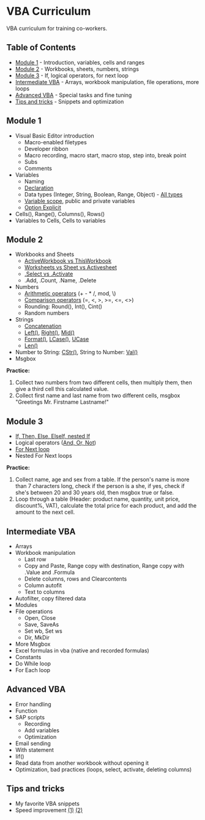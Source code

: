 # VBA Curriculum
VBA curriculum for training co-workers.

## Table of Contents

- [Module 1](https://github.com/codergy/vbacurriculum#module-1) - Introduction, variables, cells and ranges
- [Module 2](https://github.com/codergy/vbacurriculum#module-2) - Workbooks, sheets, numbers, strings
- [Module 3](https://github.com/codergy/vbacurriculum#module-3) - If, logical operators, for next loop
- [Intermediate VBA](https://github.com/codergy/vbacurriculum#intermediate-vba) - Arrays, workbook manipulation, file operations, more loops
- [Advanced VBA](https://github.com/codergy/vbacurriculum#advanced-vba) - Special tasks and fine tuning
- [Tips and tricks](https://github.com/codergy/vbacurriculum#tips-and-tricks) - Snippets and optimization

## Module 1

- Visual Basic Editor introduction
  - Macro-enabled filetypes
  - Developer ribbon
  - Macro recording, macro start, macro stop, step into, break point
  - Subs
  - Comments
- Variables
  - Naming
  - [Declaration](https://msdn.microsoft.com/en-us/vba/language-reference-vba/articles/declaring-variables)
  - Data types (Integer, String, Boolean, Range, Object) - [All types](https://docs.microsoft.com/en-us/dotnet/visual-basic/language-reference/data-types/data-type-summary)
  - [Variable scope](https://msdn.microsoft.com/en-us/vba/language-reference-vba/articles/understanding-scope-and-visibility), public and private variables
  - [Option Explicit](https://docs.microsoft.com/en-us/dotnet/visual-basic/language-reference/statements/option-explicit-statement)
- Cells(), Range(), Columns(), Rows()
- Variables to Cells, Cells to variables

## Module 2

- Workbooks and Sheets
  - [ActiveWorkbook vs ThisWorkbook](http://analystcave.com/vba-tip-day-activeworkbook-vs-thisworkbook/)
  - [Worksheets vs Sheet vs Activesheet](http://analystcave.com/excel-vba-worksheets-tutorial-vba-activesheet-vs-worksheets/)
  - [.Select vs .Activate](https://stackoverflow.com/questions/7180008/excel-select-vs-activate)
  - .Add, .Count, .Name, .Delete
- Numbers
  - [Arithmetic operators](https://docs.microsoft.com/en-us/dotnet/visual-basic/language-reference/operators/arithmetic-operators) (+ - * /, mod, \\)
  - [Comparison operators](https://docs.microsoft.com/en-us/dotnet/visual-basic/language-reference/operators/comparison-operators) (=, <, >, >=, <=, <>)
  - Rounding: Round(), Int(), Cint()
  - Random numbers
- Strings
    - [Concatenation](https://docs.microsoft.com/en-us/dotnet/visual-basic/programming-guide/language-features/operators-and-expressions/concatenation-operators)
    - [Left()](https://msdn.microsoft.com/en-us/vba/language-reference-vba/articles/left-function), [Right()](https://msdn.microsoft.com/en-us/vba/language-reference-vba/articles/right-function), [Mid()](https://msdn.microsoft.com/en-us/vba/language-reference-vba/articles/mid-function)
    - [Format()](https://msdn.microsoft.com/en-us/vba/language-reference-vba/articles/format-function-visual-basic-for-applications), [LCase()](https://msdn.microsoft.com/en-us/vba/language-reference-vba/articles/lcase-function), [UCase](https://msdn.microsoft.com/en-us/vba/language-reference-vba/articles/ucase-function)
    - [Len()](https://msdn.microsoft.com/en-us/vba/language-reference-vba/articles/len-function)
- Number to String: [CStr()](https://docs.microsoft.com/en-us/dotnet/visual-basic/language-reference/functions/type-conversion-functions), String to Number: [Val()](https://msdn.microsoft.com/en-us/vba/language-reference-vba/articles/val-function)
- Msgbox

**Practice:**
1. Collect two numbers from two different cells, then multiply them, then give a third cell this calculated value.
2. Collect first name and last name from two different cells, msgbox "Greetings Mr. Firstname Lastname!"

## Module 3

- [If, Then, Else, ElseIf, nested If](https://docs.microsoft.com/en-us/dotnet/visual-basic/language-reference/statements/if-then-else-statement)
- Logical operators ([And, Or, Not](https://docs.microsoft.com/en-us/dotnet/visual-basic/programming-guide/language-features/operators-and-expressions/logical-and-bitwise-operators))
- [For Next loop](https://docs.microsoft.com/en-us/dotnet/visual-basic/language-reference/statements/for-next-statement)
- Nested For Next loops

**Practice:**
1. Collect name, age and sex from a table. If the person's name is more than 7 characters long, check if the person is a she, if yes, check if she's between 20 and 30 years old, then msgbox true or false.
2. Loop through a table (Header: product name, quantity, unit price, discount%, VAT), calculate the total price for each product, and add the amount to the next cell.

## Intermediate VBA

- Arrays
- Workbook manipulation
  - Last row
  - Copy and Paste, Range copy with destination, Range copy with .Value and .Formula
  - Delete columns, rows and Clearcontents
  - Column autofit
  - Text to columns
- Autofilter, copy filtered data
- Modules
- File operations
  - Open, Close
  - Save, SaveAs
  - Set wb, Set ws
  - Dir, MkDir
- More Msgbox
- Excel formulas in vba (native and recorded formulas)
- Constants
- Do While loop
- For Each loop

## Advanced VBA

- Error handling
- Function
- SAP scripts
  - Recording
  - Add variables
  - Optimization
- Email sending
- With statement
- Iif()
- Read data from another workbook without opening it
- Optimization, bad practices (loops, select, activate, deleting columns)

## Tips and tricks

- My favorite VBA snippets
- Speed improvement [(1)](http://analystcave.com/excel-improve-vba-performance/) [(2)](http://www.ozgrid.com/VBA/SpeedingUpVBACode.htm)
